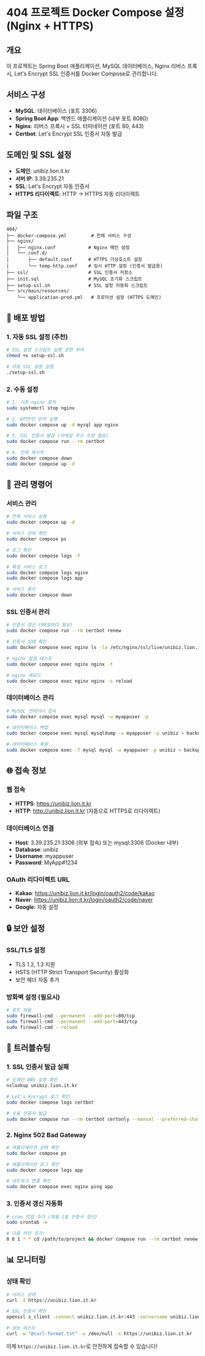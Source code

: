 # 404 프로젝트 Docker Compose 설정 (Nginx + HTTPS)

## 개요
이 프로젝트는 Spring Boot 애플리케이션, MySQL 데이터베이스, Nginx 리버스 프록시, Let's Encrypt SSL 인증서를 Docker Compose로 관리합니다.

## 서비스 구성
- **MySQL**: 데이터베이스 (포트 3306)
- **Spring Boot App**: 백엔드 애플리케이션 (내부 포트 8080)
- **Nginx**: 리버스 프록시 + SSL 터미네이션 (포트 80, 443)
- **Certbot**: Let's Encrypt SSL 인증서 자동 발급

## 도메인 및 SSL 설정
- **도메인**: unibiz.lion.it.kr
- **서버 IP**: 3.39.235.21
- **SSL**: Let's Encrypt 자동 인증서
- **HTTPS 리다이렉트**: HTTP → HTTPS 자동 리다이렉트

## 파일 구조
```
404/
├── docker-compose.yml         # 전체 서비스 구성
├── nginx/
│   ├── nginx.conf            # Nginx 메인 설정
│   └── conf.d/
│       ├── default.conf      # HTTPS 가상호스트 설정
│       └── temp-http.conf    # 임시 HTTP 설정 (인증서 발급용)
├── ssl/                      # SSL 인증서 저장소
├── init.sql                  # MySQL 초기화 스크립트
├── setup-ssl.sh              # SSL 설정 자동화 스크립트
└── src/main/resources/
    └── application-prod.yml   # 프로덕션 설정 (HTTPS 도메인)
```

## 🚀 배포 방법

### 1. 자동 SSL 설정 (추천)
```bash
# SSL 설정 스크립트 실행 권한 부여
chmod +x setup-ssl.sh

# 자동 SSL 설정 실행
./setup-ssl.sh
```

### 2. 수동 설정
```bash
# 1. 기존 nginx 중지
sudo systemctl stop nginx

# 2. HTTP만 먼저 실행
sudo docker compose up -d mysql app nginx

# 3. SSL 인증서 발급 (이메일 주소 수정 필요)
sudo docker compose run --rm certbot

# 4. 전체 재시작
sudo docker compose down
sudo docker compose up -d
```

## 🔧 관리 명령어

### 서비스 관리
```bash
# 전체 서비스 실행
sudo docker compose up -d

# 서비스 상태 확인
sudo docker compose ps

# 로그 확인
sudo docker compose logs -f

# 특정 서비스 로그
sudo docker compose logs nginx
sudo docker compose logs app

# 서비스 중지
sudo docker compose down
```

### SSL 인증서 관리
```bash
# 인증서 갱신 (90일마다 필요)
sudo docker compose run --rm certbot renew

# 인증서 상태 확인
sudo docker compose exec nginx ls -la /etc/nginx/ssl/live/unibiz.lion.it.kr/

# nginx 설정 테스트
sudo docker compose exec nginx nginx -t

# nginx 재로드
sudo docker compose exec nginx nginx -s reload
```

### 데이터베이스 관리
```bash
# MySQL 컨테이너 접속
sudo docker compose exec mysql mysql -u myappuser -p

# 데이터베이스 백업
sudo docker compose exec mysql mysqldump -u myappuser -p unibiz > backup.sql

# 데이터베이스 복원
sudo docker compose exec -T mysql mysql -u myappuser -p unibiz < backup.sql
```

## 🌐 접속 정보

### 웹 접속
- **HTTPS**: https://unibiz.lion.it.kr
- **HTTP**: http://unibiz.lion.it.kr (자동으로 HTTPS로 리다이렉트)

### 데이터베이스 연결
- **Host**: 3.39.235.21:3306 (외부 접속) 또는 mysql:3306 (Docker 내부)
- **Database**: unibiz
- **Username**: myappuser
- **Password**: MyApp#1234

### OAuth 리다이렉트 URL
- **Kakao**: https://unibiz.lion.it.kr/login/oauth2/code/kakao
- **Naver**: https://unibiz.lion.it.kr/login/oauth2/code/naver
- **Google**: 자동 설정

## 🔒 보안 설정

### SSL/TLS 설정
- TLS 1.2, 1.3 지원
- HSTS (HTTP Strict Transport Security) 활성화
- 보안 헤더 자동 추가

### 방화벽 설정 (필요시)
```bash
# 포트 허용
sudo firewall-cmd --permanent --add-port=80/tcp
sudo firewall-cmd --permanent --add-port=443/tcp
sudo firewall-cmd --reload
```

## 🐛 트러블슈팅

### 1. SSL 인증서 발급 실패
```bash
# 도메인 DNS 설정 확인
nslookup unibiz.lion.it.kr

# Let's Encrypt 로그 확인
sudo docker compose logs certbot

# 수동 인증서 발급
sudo docker compose run --rm certbot certonly --manual --preferred-challenges dns -d unibiz.lion.it.kr
```

### 2. Nginx 502 Bad Gateway
```bash
# 애플리케이션 상태 확인
sudo docker compose ps

# 애플리케이션 로그 확인
sudo docker compose logs app

# 네트워크 연결 확인
sudo docker compose exec nginx ping app
```

### 3. 인증서 갱신 자동화
```bash
# cron 작업 추가 (매월 1일 인증서 갱신)
sudo crontab -e

# 다음 라인 추가:
0 0 1 * * cd /path/to/project && docker compose run --rm certbot renew && docker compose exec nginx nginx -s reload
```

## 📊 모니터링

### 상태 확인
```bash
# 서비스 상태
curl -I https://unibiz.lion.it.kr

# SSL 인증서 확인
openssl s_client -connect unibiz.lion.it.kr:443 -servername unibiz.lion.it.kr

# 성능 테스트
curl -w "@curl-format.txt" -o /dev/null -s https://unibiz.lion.it.kr
```

이제 `https://unibiz.lion.it.kr`로 안전하게 접속할 수 있습니다!